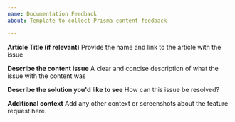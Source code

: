 ```yaml
---
name: Documentation Feedback
about: Template to collect Prisma content feedback

---
```


**Article Title (if relevant)**
Provide the name and link to the article with the issue

**Describe the content issue**
A clear and concise description of what the issue with the content was

**Describe the solution you'd like to see**
How can this issue be resolved?

**Additional context**
Add any other context or screenshots about the feature request here.
